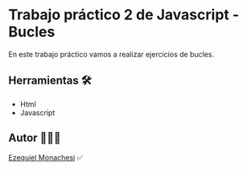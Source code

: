 # Trabajo práctico 2 de Javascript - Bucles

En este trabajo práctico vamos a realizar ejercicios de bucles.

## Herramientas 🛠️

- Html
- Javascript

## Autor 👨🏻‍💼

[Ezequiel Monachesi](https://www.linkedin.com/in/c%C3%A9sar-ezequiel-monachesi-a95a38213/) ✅